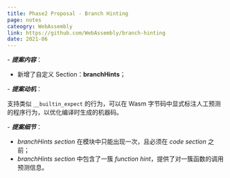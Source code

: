 ```yaml
---
title: Phase2 Proposal - Branch Hinting
page: notes
cateogry: WebAssembly
link: https://github.com/WebAssembly/branch-hinting
date: 2021-06
---
```


\- ***提案内容***：

* 新增了自定义 Section：**branchHints**；

\- ***提案动机***：

支持类似 `__builtin_expect` 的行为，可以在 Wasm 字节码中显式标注人工预测的程序行为，以优化编译时生成的机器码。

\- ***提案细节***：

* *branchHints section* 在模块中只能出现一次，且必须在 *code section* 之前；
* *branchHints section* 中包含了一簇 *function hint*，提供了对一簇函数的调用预测信息。
